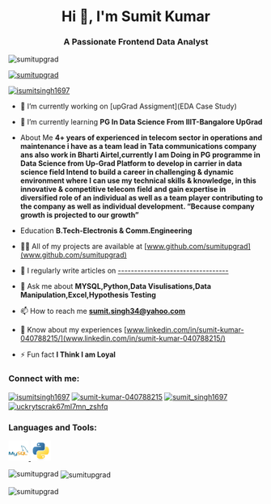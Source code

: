 <h1 align="center">Hi 👋, I'm Sumit Kumar</h1>
<h3 align="center">A Passionate Frontend Data Analyst</h3>

<p align="left"> <img src="https://komarev.com/ghpvc/?username=sumitupgrad&label=Profile%20views&color=0e75b6&style=flat" alt="sumitupgrad" /> </p>

<p align="left"> <a href="https://github.com/ryo-ma/github-profile-trophy"><img src="https://github-profile-trophy.vercel.app/?username=sumitupgrad" alt="sumitupgrad" /></a> </p>

<p align="left"> <a href="https://twitter.com/isumitsingh1697" target="blank"><img src="https://img.shields.io/twitter/follow/isumitsingh1697?logo=twitter&style=for-the-badge" alt="isumitsingh1697" /></a> </p>

- 🔭 I’m currently working on [upGrad Assigment](EDA Case Study)

- 🌱 I’m currently learning **PG In Data Science From IIIT-Bangalore UpGrad**

- About Me **4+ years of experienced in telecom sector in operations and maintenance i have as a team lead in Tata communications company ans also work in Bharti Airtel,currently I am Doing in PG programme in Data Science from Up-Grad Platform to develop in carrier in data science field Intend to build a career in challenging & dynamic environment where I can use my technical skills & knowledge, in this innovative & competitive telecom field and gain expertise in diversified role of an individual as well as a team player contributing to the company as well as individual development. “Because company growth is projected to our growth”**

- Education **B.Tech-Electronis & Comm.Engineering**

- 👨‍💻 All of my projects are available at [www.github.com/sumitupgrad](www.github.com/sumitupgrad)

- 📝 I regularly write articles on [----------------------------------](----------------------------------)

- 💬 Ask me about **MYSQL,Python,Data Visulisations,Data Manipulation,Excel,Hypothesis Testing**

- 📫 How to reach me **sumit.singh34@yahoo.com**

- 📄 Know about my experiences [www.linkedin.com/in/sumit-kumar-040788215/](www.linkedin.com/in/sumit-kumar-040788215/)

- ⚡ Fun fact **I Think I am Loyal**

<h3 align="left">Connect with me:</h3>
<p align="left">
<a href="https://twitter.com/isumitsingh1697" target="blank"><img align="center" src="https://raw.githubusercontent.com/rahuldkjain/github-profile-readme-generator/master/src/images/icons/Social/twitter.svg" alt="isumitsingh1697" height="30" width="40" /></a>
<a href="https://linkedin.com/in/sumit-kumar-040788215" target="blank"><img align="center" src="https://raw.githubusercontent.com/rahuldkjain/github-profile-readme-generator/master/src/images/icons/Social/linked-in-alt.svg" alt="sumit-kumar-040788215" height="30" width="40" /></a>
<a href="https://instagram.com/sumit_singh1697" target="blank"><img align="center" src="https://raw.githubusercontent.com/rahuldkjain/github-profile-readme-generator/master/src/images/icons/Social/instagram.svg" alt="sumit_singh1697" height="30" width="40" /></a>
<a href="https://www.youtube.com/c/uckrytscrak67ml7mn_zshfq" target="blank"><img align="center" src="https://raw.githubusercontent.com/rahuldkjain/github-profile-readme-generator/master/src/images/icons/Social/youtube.svg" alt="uckrytscrak67ml7mn_zshfq" height="30" width="40" /></a>
</p>

<h3 align="left">Languages and Tools:</h3>
<p align="left"> <a href="https://www.mysql.com/" target="_blank"> <img src="https://raw.githubusercontent.com/devicons/devicon/master/icons/mysql/mysql-original-wordmark.svg" alt="mysql" width="40" height="40"/> </a> <a href="https://www.python.org" target="_blank"> <img src="https://raw.githubusercontent.com/devicons/devicon/master/icons/python/python-original.svg" alt="python" width="40" height="40"/> </a> </p>

<p><img align="left" src="https://github-readme-stats.vercel.app/api/top-langs?username=sumitupgrad&show_icons=true&locale=en&layout=compact" alt="sumitupgrad" /></p>

<p>&nbsp;<img align="center" src="https://github-readme-stats.vercel.app/api?username=sumitupgrad&show_icons=true&locale=en" alt="sumitupgrad" /></p>

<p><img align="center" src="https://github-readme-streak-stats.herokuapp.com/?user=sumitupgrad&" alt="sumitupgrad" /></p>
